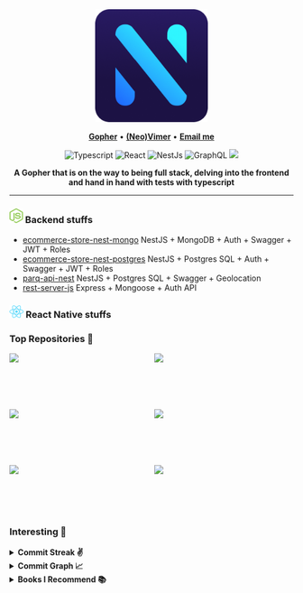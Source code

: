 <div align="center">
	<img src="./assets/logopl.png" alt="logo" width="200">
</div>

<p align="center">
<b><a href="https://github.com/golang/go">Gopher</a></b>
•
<b><a href="https://github.com/neovim/neovim">(Neo)Vimer</a></b>
•
<b><a href="juan1014166@gmail.com"> Email me</a></b>

<p align="center">
	<img alt="Typescript" src="https://img.shields.io/badge/-Typescript-007acc?style=for-the-badge&labelColor=black&logo=typescript&logoColor=007acc"/>
	<img alt="React" src="https://img.shields.io/badge/-React-61DBFB?style=for-the-badge&labelColor=black&logo=react&logoColor=61DBFB" />
	<img alt="NestJs" src="https://img.shields.io/badge/nestjs-%23E0234E.svg?style=for-the-badge&labelColor=black&logo=nestjs&logoColor=e0234e" />
	<img alt="GraphQL" src="https://img.shields.io/badge/-GraphQl-e535ab?style=for-the-badge&labelColor=black&logo=graphql&logoColor=e535ab"/>
	<img src="https://img.shields.io/badge/neovim-%2357A143.svg?&style=for-the-badge&labelColor=black&logo=neovim&logoColor=2357A143"/>
</p>

<div align='center'>
	<b>A Gopher that is on the way to being full stack, delving into the frontend and hand in hand with tests with typescript</b>
</div>

<hr/>

### <img alt="node icon" src="./assets/octicons/node.svg" width=24 /> Backend stuffs

- [ecommerce-store-nest-mongo](https://github.com/NikolaM-Dev/ecommerce-store-nest-mongo) NestJS + MongoDB + Auth + Swagger + JWT + Roles
- [ecommerce-store-nest-postgres](https://github.com/NikolaM-Dev/ecommerce-store-nest-postgres) NestJS + Postgres SQL + Auth + Swagger + JWT + Roles
- [parq-api-nest](https://github.com/NikolaM-Dev/parq-api-nest) NestJS + Postgres SQL + Swagger + Geolocation
- [rest-server-js](https://github.com/NikolaM-Dev/rest-server-js) Express + Mongoose + Auth API

### <img alt="react icon" src="./assets/octicons/react.svg" width=25 /> React Native stuffs

### Top Repositories 🥇

<div width="100%" align="center">
  <a href="https://github.com/NikolaM-Dev/ecommerce-store-nest-mongo" align="left">
    <img align="left" width="49%"
      src="https://github-readme-stats.vercel.app/api/pin/?username=NikolaM-Dev&repo=ecommerce-store-nest-mongo&title_color=94e2d5&text_color=cdd6f4&icon_color=cba6f7&bg_color=1e1e2e&hide_border=true&locale=en" />
  </a>
  <a href="https://github.com/NikolaM-Dev/ecommerce-store-nest-postgres" align="right">
    <img align="right" width="49%"
      src="https://github-readme-stats.vercel.app/api/pin/?username=NikolaM-Dev&repo=ecommerce-store-nest-postgres&title_color=94e2d5&text_color=cdd6f4&icon_color=cba6f7&bg_color=1e1e2e&hide_border=true&locale=en" />
  </a>
</div>

<br /><br /><br /><br /><br />

<div width="100%" align="center">
  <a href="https://github.com/NikolaM-Dev/parq-api-nest" align="left">
    <img align="left" width="49%"
      src="https://github-readme-stats.vercel.app/api/pin/?username=NikolaM-Dev&repo=parq-api-nest&title_color=94e2d5&text_color=cdd6f4&icon_color=cba6f7&bg_color=1e1e2e&hide_border=true&locale=en" />
  </a>
  <a href="https://github.com/NikolaM-Dev/giffy" align="right">
    <img align="right" width="49%"
      src="https://github-readme-stats.vercel.app/api/pin/?username=NikolaM-Dev&repo=giffy&title_color=94e2d5&text_color=cdd6f4&icon_color=cba6f7&bg_color=1e1e2e&hide_border=true&locale=en" />
  </a>
</div>

<br /><br /><br /><br /><br />

<div width="100%" align="center">
  <a href="https://github.com/NikolaM-Dev/bookings" align="left">
    <img align="left" width="49%"
      src="https://github-readme-stats.vercel.app/api/pin/?username=NikolaM-Dev&repo=bookings&title_color=94e2d5&text_color=cdd6f4&icon_color=cba6f7&bg_color=1e1e2e&hide_border=true&locale=en" />
  </a>
  <a href="https://github.com/NikolaM-Dev/nvim" align="right">
    <img align="right" width="49%"
      src="https://github-readme-stats.vercel.app/api/pin/?username=NikolaM-Dev&repo=nvim&title_color=94e2d5&text_color=cdd6f4&icon_color=cba6f7&bg_color=1e1e2e&hide_border=true&locale=en" />
  </a>
</div>

<br /><br /><br /><br /><br />

### Interesting 👀

<details>
  <summary>
    <b>Commit Streak ✌️</b>
  </summary>
  <a href="http://www.github.com/NikolaM-Dev">
    <img
      src="https://streak-stats.demolab.com?user=NikolaM-Dev&theme=tokyonight&border_radius=10&background=1E1E2E&border=89B4FA&stroke=CDD6F4&ring=89B4FA&fire=F38BA8&currStreakNum=F38BA8&sideNums=89B4FA&currStreakLabel=74C7EC&sideLabels=74C7EC&dates=B4BEFE" />
  </a>
</details>

<details>
  <summary>
    <b>Commit Graph 📈</b>
  </summary>
  <a href="http://www.github.com/NikolaM-Dev">
    <img
      src="https://github-readme-activity-graph.cyclic.app/graph?username=NikolaM-Dev&bg_color=1e1e2e&color=cdd6f4&line=89b4fa&point=f38ba8&area=true&hide_border=true)](https://github.com/ashutosh00710/github-readme-activity-graph"
      alt="GitHub Commits Graph" /></a>
</details>

<details>
  <summary>
    <b>Books I Recommend 📚</b>
  </summary>
  <ul>
    <li>
      <a href="https://www.amazon.com/Fundamentals-Software-Architecture-Comprehensive-Characteristics/dp/1492043451?crid=1FUUVAB8ZSEIT&keywords=Fundamentals+of+Software+Architecture&qid=1676622946&sprefix=fundamentals+of+software+architecture,aps,58&sr=8-1&linkCode=sl1&tag=rubyannrcarri-20&linkId=2a4cb57704d41914436fd9c3ce518ef8&language=en_US&ref_=as_li_ss_tl"
        target="_blank" alt="Fundamentals of Software Architecture: An Engineering Approach">
        Fundamentals of Software Architecture: An Engineering Approach
      </a>
    </li>
    <li>
      <a href="https://www.amazon.com/-/es/Neal-Ford/dp/1492097543/ref=sr_1_1?__mk_es_US=%C3%85M%C3%85%C5%BD%C3%95%C3%91&crid=11IGJAGIH4H68&keywords=Building+Evolutionary+Architectures&qid=1679257787&sprefix=building+evolutionary+architectures%2Caps%2C129&sr=8-1"
        target="_blank" alt="Building Evolutionary Architectures: Automated Software Governance">
        Building Evolutionary Architectures: Automated Software Governance
      </a>
    </li>
    <li>
      <a href="https://www.amazon.com/-/es/Sam-Newman/dp/1492034029/ref=sr_1_1?__mk_es_US=%C3%85M%C3%85%C5%BD%C3%95%C3%91&crid=1U261AHFK33G1&keywords=Building+Microservices%3A+Designing+Fine-Grained+Systems&qid=1679257999&s=books&sprefix=building+microservices+designing+fine-grained+systems%2Cstripbooks-intl-ship%2C129&sr=1-1"
        target="_blank" alt="Building Microservices: Designing Fine-Grained Systems">
        Building Microservices: Designing Fine-Grained Systems
      </a>
    </li>
    <li>
      <a href="https://www.amazon.com/-/es/Neal-Ford/dp/1492086894/ref=sr_1_1?__mk_es_US=%C3%85M%C3%85%C5%BD%C3%95%C3%91&crid=2Y28DNQHOI11F&keywords=Software+Architecture%3A+The+Hard+Parts&qid=1679258026&s=books&sprefix=software+architecture+the+hard+parts%2Cstripbooks-intl-ship%2C137&sr=1-1"
        target="_blank"
        alt="Software Architecture: The Hard Parts: Modern Trade-Off Analyses for Distributed Architectures">
        Software Architecture: The Hard Parts: Modern Trade-Off Analyses for
        Distributed Architectures
      </a>
    </li>
    <li>
      <a href="https://www.amazon.com/-/es/Martin-Kleppmann/dp/1449373321/ref=sr_1_1?__mk_es_US=%C3%85M%C3%85%C5%BD%C3%95%C3%91&crid=1VQB1KY6MHTO4&keywords=Designing+Data-Intensive+Application&qid=1679258066&s=books&sprefix=designing+data-intensive+application%2Cstripbooks-intl-ship%2C141&sr=1-1"
        target="_blank"
        alt="Designing Data-Intensive Applications: The Big Ideas Behind Reliable, Scalable, and Maintainable Systems">
        Designing Data-Intensive Applications: The Big Ideas Behind Reliable,
        Scalable, and Maintainable Systems
      </a>
    </li>
  </ul>
</details>
